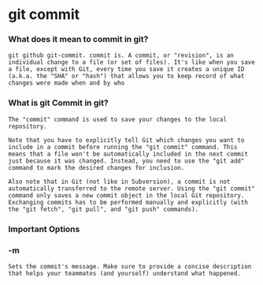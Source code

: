 # git commit

### What does it mean to commit in git?
`git github git-commit. commit is. A commit, or "revision", is an individual change to a file (or set of files). It's like when you save a file, except with Git, every time you save it creates a unique ID (a.k.a. the "SHA" or "hash") that allows you to keep record of what changes were made when and by who`

### What is git Commit in git?
`The "commit" command is used to save your changes to the local repository.`

`Note that you have to explicitly tell Git which changes you want to include in a commit before running the "git commit" command. This means that a file won't be automatically included in the next commit just because it was changed. Instead, you need to use the "git add" command to mark the desired changes for inclusion.`

`Also note that in Git (not like in Subversion), a commit is not automatically transferred to the remote server. Using the "git commit" command only saves a new commit object in the local Git repository. Exchanging commits has to be performed manually and explicitly (with the "git fetch", "git pull", and "git push" commands).`

### Important Options

### -m <message>
`Sets the commit's message. Make sure to provide a concise description that helps your teammates (and yourself) understand what happened.`
